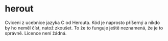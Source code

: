 # herout
Cviceni z ucebnice jazyka C od Herouta. Kód je naprosto příšerný a nikdo by ho neměl číst, natož zkoušet.
To že to funguje ještě neznamená, že je to správně.
Licence není žádná.
